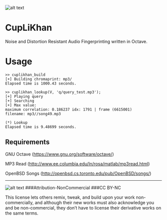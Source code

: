![alt text](https://raw.githubusercontent.com/soundbooze/soundbooze-feature/master/uduk.png "UDUK")

# CupLiKhan
Noise and Distortion Resistant Audio Fingerprinting written in Octave.

# Usage

```
>> cuplikhan_build
[+] Building chromaprint: mp3/
Elapsed time is 1000.43 seconds.

>> cuplikhan_lookup(V, 'q/query_test.mp3');
[+] Playing query
[+] Searching
[+] Max value:
maximum correlation: 0.186237 idx: 1791 | frame (6615001)
filename: mp3//song49.mp3

(*) Lookup
Elapsed time is 9.48699 seconds.

```

## Requirements

GNU Octave
(https://www.gnu.org/software/octave/)

MP3 Read
(http://www.ee.columbia.edu/ln/rosa/matlab/mp3read.html)

OpenBSD Songs
(http://openbsd.cs.toronto.edu/pub/OpenBSD/songs/)
___

![alt text](https://licensebuttons.net/l/by-nc/3.0/88x31.png "Creative Commons")
###Attribution-NonCommercial 
###CC BY-NC

This license lets others remix, tweak, and build upon your work non-commercially, and although their new works must also acknowledge you and be non-commercial, they don’t have to license their derivative works on the same terms.
